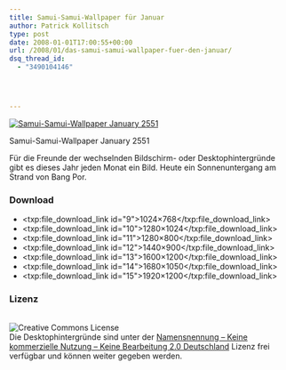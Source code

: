 ```yaml
---
title: Samui-Samui-Wallpaper für Januar
author: Patrick Kollitsch
type: post
date: 2008-01-01T17:00:55+00:00
url: /2008/01/das-samui-samui-wallpaper-fuer-den-januar/
dsq_thread_id:
  - "3490104146"




---
```

<div class="flickr">
  <a href="http://www.flickr.com/photos/schreibblogade/2157072563/" title="Samui-Samui-Wallpaper January 2551"><img src="//farm3.static.flickr.com/2361/2157072563_47e275de35.jpg" alt="Samui-Samui-Wallpaper January 2551" /></a></p> 
  
  <p>
    Samui-Samui-Wallpaper January 2551
  </p>
</div>

Für die Freunde der wechselnden Bildschirm- oder Desktophintergründe gibt es dieses Jahr jeden Monat ein Bild. Heute ein Sonnenuntergang am Strand von Bang Por. 

### Download

  * <txp:file\_download\_link id="9">1024&#215;768</txp:file\_download\_link>
  * <txp:file\_download\_link id="10">1280&#215;1024</txp:file\_download\_link>
  * <txp:file\_download\_link id="11">1280&#215;800</txp:file\_download\_link>
  * <txp:file\_download\_link id="12">1440&#215;900</txp:file\_download\_link>
  * <txp:file\_download\_link id="13">1600&#215;1200</txp:file\_download\_link>
  * <txp:file\_download\_link id="14">1680&#215;1050</txp:file\_download\_link>
  * <txp:file\_download\_link id="15">1920&#215;1200</txp:file\_download\_link>

### Lizenz

<a rel="license" href="http://creativecommons.org/licenses/by-nc-nd/2.0/de/"><br /> <img alt="Creative Commons License" style="display:inline;float:left;margin-right:10px;" src="//i.creativecommons.org/l/by-nc-nd/2.0/de/88x31.png" /><br /> </a> Die Desktophintergründe sind unter der <a rel="license" href="http://creativecommons.org/licenses/by-nc-nd/2.0/de/">Namensnennung &#8211; Keine kommerzielle Nutzung &#8211; Keine Bearbeitung 2.0 Deutschland</a> Lizenz frei verfügbar und können weiter gegeben werden.